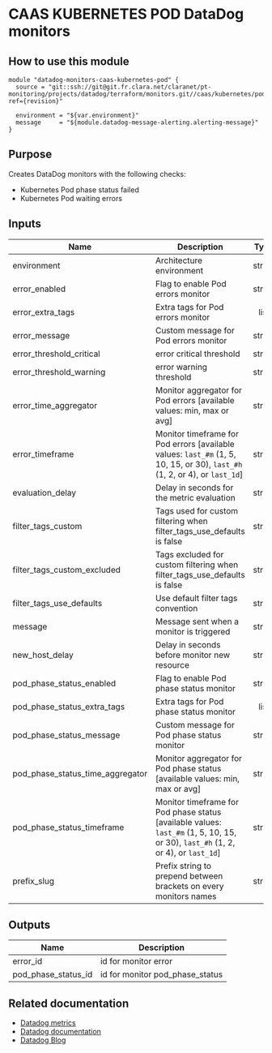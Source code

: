 # CAAS KUBERNETES POD DataDog monitors

## How to use this module

```
module "datadog-monitors-caas-kubernetes-pod" {
  source = "git::ssh://git@git.fr.clara.net/claranet/pt-monitoring/projects/datadog/terraform/monitors.git//caas/kubernetes/pod?ref={revision}"

  environment = "${var.environment}"
  message     = "${module.datadog-message-alerting.alerting-message}"
}

```

## Purpose

Creates DataDog monitors with the following checks:

- Kubernetes Pod phase status failed
- Kubernetes Pod waiting errors

## Inputs

| Name | Description | Type | Default | Required |
|------|-------------|:----:|:-----:|:-----:|
| environment | Architecture environment | string | n/a | yes |
| error\_enabled | Flag to enable Pod errors monitor | string | `"true"` | no |
| error\_extra\_tags | Extra tags for Pod errors monitor | list | `[]` | no |
| error\_message | Custom message for Pod errors monitor | string | `""` | no |
| error\_threshold\_critical | error critical threshold | string | `"0.5"` | no |
| error\_threshold\_warning | error warning threshold | string | `"0"` | no |
| error\_time\_aggregator | Monitor aggregator for Pod errors [available values: min, max or avg] | string | `"sum"` | no |
| error\_timeframe | Monitor timeframe for Pod errors [available values: `last_#m` (1, 5, 10, 15, or 30), `last_#h` (1, 2, or 4), or `last_1d`] | string | `"last_15m"` | no |
| evaluation\_delay | Delay in seconds for the metric evaluation | string | `"15"` | no |
| filter\_tags\_custom | Tags used for custom filtering when filter_tags_use_defaults is false | string | `"*"` | no |
| filter\_tags\_custom\_excluded | Tags excluded for custom filtering when filter_tags_use_defaults is false | string | `""` | no |
| filter\_tags\_use\_defaults | Use default filter tags convention | string | `"true"` | no |
| message | Message sent when a monitor is triggered | string | n/a | yes |
| new\_host\_delay | Delay in seconds before monitor new resource | string | `"300"` | no |
| pod\_phase\_status\_enabled | Flag to enable Pod phase status monitor | string | `"true"` | no |
| pod\_phase\_status\_extra\_tags | Extra tags for Pod phase status monitor | list | `[]` | no |
| pod\_phase\_status\_message | Custom message for Pod phase status monitor | string | `""` | no |
| pod\_phase\_status\_time\_aggregator | Monitor aggregator for Pod phase status [available values: min, max or avg] | string | `"max"` | no |
| pod\_phase\_status\_timeframe | Monitor timeframe for Pod phase status [available values: `last_#m` (1, 5, 10, 15, or 30), `last_#h` (1, 2, or 4), or `last_1d`] | string | `"last_5m"` | no |
| prefix\_slug | Prefix string to prepend between brackets on every monitors names | string | `""` | no |

## Outputs

| Name | Description |
|------|-------------|
| error\_id | id for monitor error |
| pod\_phase\_status\_id | id for monitor pod_phase_status |

## Related documentation

* [Datadog metrics](https://docs.datadoghq.com/agent/kubernetes/metrics/)
* [Datadog documentation](https://docs.datadoghq.com/integrations/kubernetes/)
* [Datadog Blog](https://www.datadoghq.com/blog/monitor-kubernetes-docker/)
